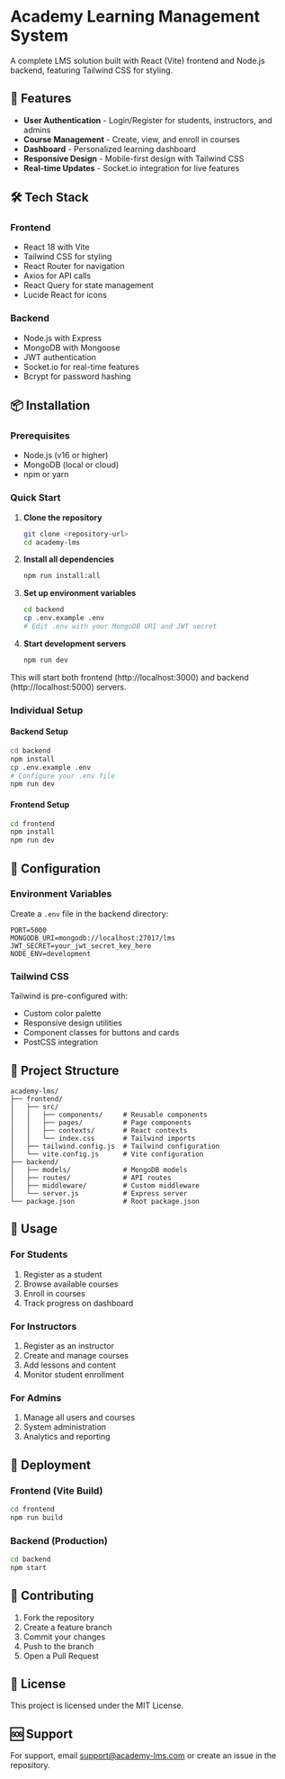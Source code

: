 # Academy Learning Management System

A complete LMS solution built with React (Vite) frontend and Node.js backend, featuring Tailwind CSS for styling.

## 🚀 Features

- **User Authentication** - Login/Register for students, instructors, and admins
- **Course Management** - Create, view, and enroll in courses
- **Dashboard** - Personalized learning dashboard
- **Responsive Design** - Mobile-first design with Tailwind CSS
- **Real-time Updates** - Socket.io integration for live features

## 🛠️ Tech Stack

### Frontend
- React 18 with Vite
- Tailwind CSS for styling
- React Router for navigation
- Axios for API calls
- React Query for state management
- Lucide React for icons

### Backend
- Node.js with Express
- MongoDB with Mongoose
- JWT authentication
- Socket.io for real-time features
- Bcrypt for password hashing

## 📦 Installation

### Prerequisites
- Node.js (v16 or higher)
- MongoDB (local or cloud)
- npm or yarn

### Quick Start

1. **Clone the repository**
   ```bash
   git clone <repository-url>
   cd academy-lms
   ```

2. **Install all dependencies**
   ```bash
   npm run install:all
   ```

3. **Set up environment variables**
   ```bash
   cd backend
   cp .env.example .env
   # Edit .env with your MongoDB URI and JWT secret
   ```

4. **Start development servers**
   ```bash
   npm run dev
   ```

This will start both frontend (http://localhost:3000) and backend (http://localhost:5000) servers.

### Individual Setup

#### Backend Setup
```bash
cd backend
npm install
cp .env.example .env
# Configure your .env file
npm run dev
```

#### Frontend Setup
```bash
cd frontend
npm install
npm run dev
```

## 🔧 Configuration

### Environment Variables

Create a `.env` file in the backend directory:

```env
PORT=5000
MONGODB_URI=mongodb://localhost:27017/lms
JWT_SECRET=your_jwt_secret_key_here
NODE_ENV=development
```

### Tailwind CSS

Tailwind is pre-configured with:
- Custom color palette
- Responsive design utilities
- Component classes for buttons and cards
- PostCSS integration

## 📁 Project Structure

```
academy-lms/
├── frontend/
│   ├── src/
│   │   ├── components/     # Reusable components
│   │   ├── pages/          # Page components
│   │   ├── contexts/       # React contexts
│   │   └── index.css       # Tailwind imports
│   ├── tailwind.config.js  # Tailwind configuration
│   └── vite.config.js      # Vite configuration
├── backend/
│   ├── models/             # MongoDB models
│   ├── routes/             # API routes
│   ├── middleware/         # Custom middleware
│   └── server.js           # Express server
└── package.json            # Root package.json
```

## 🎯 Usage

### For Students
1. Register as a student
2. Browse available courses
3. Enroll in courses
4. Track progress on dashboard

### For Instructors
1. Register as an instructor
2. Create and manage courses
3. Add lessons and content
4. Monitor student enrollment

### For Admins
1. Manage all users and courses
2. System administration
3. Analytics and reporting

## 🚀 Deployment

### Frontend (Vite Build)
```bash
cd frontend
npm run build
```

### Backend (Production)
```bash
cd backend
npm start
```

## 🤝 Contributing

1. Fork the repository
2. Create a feature branch
3. Commit your changes
4. Push to the branch
5. Open a Pull Request

## 📄 License

This project is licensed under the MIT License.

## 🆘 Support

For support, email support@academy-lms.com or create an issue in the repository.